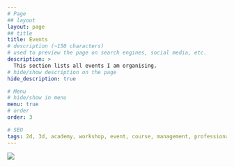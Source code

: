 ```yaml
---
# Page
## layout
layout: page
## title
title: Events
# description (~150 characters)
# used to preview the page on search engines, social media, etc.
description: >
  This section lists all events I am organising.
# hide/show description on the page
hide_description: true

# Menu
# hide/show in menu
menu: true
# order
order: 3

# SEO
tags: 2d, 3d, academy, workshop, event, course, management, professional, coming-soon
---
```


<!-- coming soon -->
<img src="../assets/img/coming-soon.gif"/>
